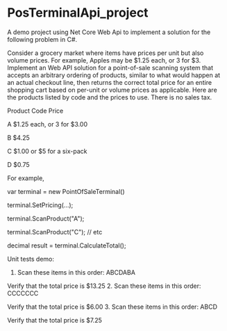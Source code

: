 # PosTerminalApi_project
A demo project using Net Core Web Api to implement a solution for the following problem in C#.

Consider a grocery market where items have prices per unit but also volume prices. For example,
Apples may be $1.25 each, or 3 for $3.
Implement an Web API solution for a point-of-sale scanning system that accepts an arbitrary ordering of
products, similar to what would happen at an actual checkout line, then returns the correct total
price for an entire shopping cart based on per-unit or volume prices as applicable.
Here are the products listed by code and the prices to use. There is no sales tax.

Product Code Price

A $1.25 each, or 3 for $3.00

B $4.25

C $1.00 or $5 for a six-pack

D $0.75

For example,

var terminal = new PointOfSaleTerminal()

terminal.SetPricing(...);

terminal.ScanProduct("A");

terminal.ScanProduct("C");
// etc

decimal result = terminal.CalculateTotal();

Unit tests demo:
1. Scan these items in this order: ABCDABA

Verify that the total price is $13.25
2. Scan these items in this order: CCCCCCC

Verify that the total price is $6.00
3. Scan these items in this order: ABCD

Verify that the total price is $7.25
